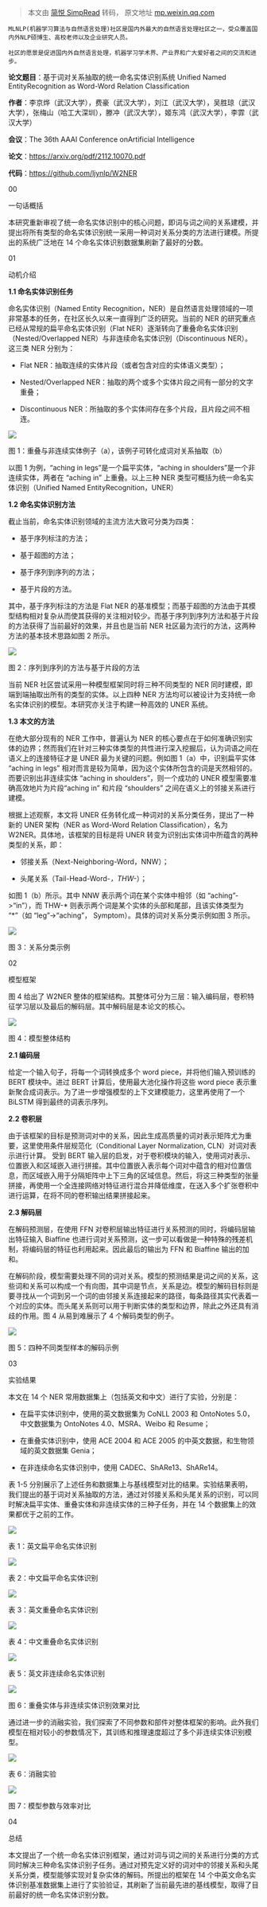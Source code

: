 > 本文由 [简悦 SimpRead](http://ksria.com/simpread/) 转码， 原文地址 [mp.weixin.qq.com](https://mp.weixin.qq.com/s?__biz=MzI4MDYzNzg4Mw==&mid=2247548968&idx=2&sn=4b0056025b0b430edfe2376acb7356a9&chksm=ebb738fcdcc0b1ea1c8a655006e1c36ae30aeb90bec95a3512db377f9ce6b29c7ee809f7fdae&mpshare=1&scene=1&srcid=04034gtkNMtx7slIn9o8yJ12&sharer_sharetime=1649001489807&sharer_shareid=8a467675e94cd5b11b6640b7770d6cc6#rd)

```
MLNLP(机器学习算法与自然语言处理)社区是国内外最大的自然语言处理社区之一，受众覆盖国内外NLP硕博生、高校老师以及企业研究人员。

社区的愿景是促进国内外自然语言处理，机器学习学术界、产业界和广大爱好者之间的交流和进步。
```

**论文题目**：基于词对关系抽取的统一命名实体识别系统 Unified Named EntityRecognition as Word-Word Relation Classification  

**作者**：李京烨（武汉大学），费豪（武汉大学），刘江（武汉大学），吴胜琼（武汉大学），张梅山（哈工大深圳），滕冲（武汉大学），姬东鸿（武汉大学），李霏（武汉大学）

**会议**：The 36th AAAI Conference onArtificial Intelligence

**论文**：https://arxiv.org/pdf/2112.10070.pdf

**代码**：https://github.com/ljynlp/W2NER

00

  

一句话概括

本研究重新审视了统一命名实体识别中的核心问题，即词与词之间的关系建模，并提出将所有类型的命名实体识别统一采用一种词对关系分类的方法进行建模。所提出的系统广泛地在 14 个命名实体识别数据集刷新了最好的分数。

01

  

动机介绍

**1.1 命名实体识别任务**  

命名实体识别（Named Entity Recognition，NER）是自然语言处理领域的一项非常基本的任务，在社区长久以来一直得到广泛的研究。当前的 NER 的研究重点已经从常规的扁平命名实体识别（Flat NER）逐渐转向了重叠命名实体识别（Nested/Overlapped NER）与非连续命名实体识别（Discontinuous NER）。这三类 NER 分别为：

*   Flat NER：抽取连续的实体片段（或者包含对应的实体语义类型）；
    
*   Nested/Overlapped NER：抽取的两个或多个实体片段之间有一部分的文字重叠；
    
*   Discontinuous NER：所抽取的多个实体间存在多个片段，且片段之间不相连。
    

![](https://mmbiz.qpic.cn/mmbiz_png/nJZZib3qIQW4ITLCu3libiaWoibCicLfdicLskzXX9PMyRaj6sIPGsWfibHJAkyGsbYlzUTw34egVd7rmycPO3mkCPS4w/640?wx_fmt=png)

图 1：重叠与非连续实体例子（a），该例子可转化成词对关系抽取（b）

以图 1 为例，“aching in legs”是一个扁平实体，“aching in shoulders”是一个非连续实体，两者在 “aching in” 上重叠。以上三种 NER 类型可概括为统一命名实体识别（Unified Named EntityRecognition，UNER）

**1.2 命名实体识别方法**

截止当前，命名实体识别领域的主流方法大致可分类为四类：

*   基于序列标注的方法；
    
*   基于超图的方法；
    
*   基于序列到序列的方法；
    
*   基于片段的方法。
    

其中，基于序列标注的方法是 Flat NER 的基准模型；而基于超图的方法由于其模型结构相对复杂从而使其获得的关注相对较少。而基于序列到序列方法和基于片段的方法获得了当前最好的效果，并且也是当前 NER 社区最为流行的方法，这两种方法的基本技术思路如图 2 所示。

![](https://mmbiz.qpic.cn/mmbiz_png/nJZZib3qIQW4ITLCu3libiaWoibCicLfdicLskkpcjZwsEG1H4d3Zuxy0YB7bxwnDBPS1rP3MckRhCLVx8soOxEGd48A/640?wx_fmt=png)

图 2：序列到序列的方法与基于片段的方法  

当前 NER 社区尝试采用一种模型框架同时将三种不同类型的 NER 同时建模，即端到端抽取出所有的类型的实体。以上四种 NER 方法均可以被设计为支持统一命名实体识别的模型。本研究亦关注于构建一种高效的 UNER 系统。

**1.3 本文的方法**

在绝大部分现有的 NER 工作中，普遍认为 NER 的核心要点在于如何准确识别实体的边界；然而我们在针对三种实体类型的共性进行深入挖掘后，认为词语之间在语义上的连接特征才是 UNER 最为关键的问题。例如图 1（a）中，识别扁平实体 “aching in legs” 相对而言是较为简单，因为这个实体所包含的词是天然相邻的。而要识别出非连续实体 “aching in shoulders”，则一个成功的 UNER 模型需要准确高效地片为片段“aching in” 和片段 “shoulders” 之间在语义上的邻接关系进行建模。

根据上述观察，本文将 UNER 任务转化成一种词对的关系分类任务，提出了一种新的 UNER 架构（NER as Word-Word Relation Classification），名为 W2NER。具体地，该框架的目标是将 UNER 转变为识别出实体词中所蕴含的两种类型的关系，即：

*   邻接关系（Next-Neighboring-Word，NNW）；
    
*   头尾关系（Tail-Head-Word-*，THW-*）；
    

如图 1（b）所示。其中 NNW 表示两个词在某个实体中相邻（如 “aching”->“in”），而 THW-* 则表示两个词是某个实体的头部和尾部，且该实体类型为 “*”（如 “leg”->“aching”， Symptom）。具体的词对关系分类示例如图 3 所示。

![](https://mmbiz.qpic.cn/mmbiz_png/nJZZib3qIQW4ITLCu3libiaWoibCicLfdicLskbz5JSxv6Znhl6lYYGTbjaKqK5nMQPSLG5UibCakRr2BjriaXNFjmdD9w/640?wx_fmt=png)

图 3：关系分类示例

02

  

模型框架

图 4 给出了 W2NER 整体的框架结构。其整体可分为三层：输入编码层，卷积特征学习层以及最后的解码层。其中解码层是本论文的核心。

![](https://mmbiz.qpic.cn/mmbiz_png/nJZZib3qIQW4ITLCu3libiaWoibCicLfdicLsktusbuC6DgehndSBbaCJwiafw1FdMcfAqFRL6A8tM1ZnhOFwwbxd5Gdw/640?wx_fmt=png)

图 4：模型整体结构  

**2.1 编码层**

给定一个输入句子，将每一个词转换成多个 word piece，并将他们输入预训练的 BERT 模块中。进过 BERT 计算后，使用最大池化操作将这些 word piece 表示重新聚合成词表示。为了进一步增强模型的上下文建模能力，这里再使用了一个 BiLSTM 得到最终的词表示序列。

**2.2 卷积层**

由于该框架的目标是预测词对中的关系，因此生成高质量的词对表示矩阵尤为重要，这里使用条件层规范化（Conditional Layer Normalization, CLN）对词对表示进行计算。 受到 BERT 输入层的启发，对于卷积模块的输入，使用词对表示、位置嵌入和区域嵌入进行拼接。其中位置嵌入表示每个词对中蕴含的相对位置信息，而区域嵌入用于分隔矩阵中上下三角的区域信息。然后，将这三种类型的张量拼接，再使用一个全连接网络对特征进行混合并降低维度，在送入多个扩张卷积中进行运算，在将不同的卷积输出结果拼接起来。

**2.3 解码层**

在解码预测层，在使用 FFN 对卷积层输出特征进行关系预测的同时，将编码层输出特征输入 Biaffine 也进行词对关系预测，这一步可以看做是一种特殊的残差机制，将编码层的特征也利用起来。因此最后的输出为 FFN 和 Biaffine 输出的加和。

在解码阶段，模型需要处理不同的词对关系。模型的预测结果是词之间的关系，这些词和关系可以构成一个有向图，其中词是节点，关系是边。模型的解码目标则是要寻找从一个词到另一个词的由邻接关系连接起来的路径，每条路径其实代表着一个对应的实体。而头尾关系则可以用于判断实体的类型和边界，除此之外还具有消歧的作用。图 4 从易到难展示了 4 个解码类型的例子。

![](https://mmbiz.qpic.cn/mmbiz_png/nJZZib3qIQW4ITLCu3libiaWoibCicLfdicLsklhGT1cW6l5bumXLEIITQssCO2w3ibibPNYz6yQn0pzVicuibb6GbTrY8yQ/640?wx_fmt=png)

图 5：四种不同类型样本的解码示例

03

  

实验结果

本文在 14 个 NER 常用数据集上（包括英文和中文）进行了实验，分别是：

*   在扁平实体识别中，使用的英文数据集为 CoNLL 2003 和 OntoNotes 5.0，中文数据集为 OntoNotes 4.0、MSRA、Weibo 和 Resume；
    
*   在重叠实体识别中，使用 ACE 2004 和 ACE 2005 的中英文数据，和生物领域的英文数据集 Genia；
    
*   在非连续命名实体识别中，使用 CADEC、ShARe13、ShARe14。
    

表 1-5 分别展示了上述任务和数据集上与基线模型对比的结果。实验结果表明，我们提出的基于词对关系抽取的方法，通过对邻接关系和头尾关系的识别，可以同时解决扁平实体、重叠实体和非连续实体的三种子任务，并在 14 个数据集上的效果都优于之前的工作。

![](https://mmbiz.qpic.cn/mmbiz_png/nJZZib3qIQW4ITLCu3libiaWoibCicLfdicLskhKfYNKa1zY4GPC7GhmRyAUAQwREAq6AIqWHcJSt4cZW1sLHD3Q4gWQ/640?wx_fmt=png)

表 1：英文扁平命名实体识别  

![](https://mmbiz.qpic.cn/mmbiz_png/nJZZib3qIQW4ITLCu3libiaWoibCicLfdicLskokMSZGZOyvqfyyicsl2mibRzQNY2fQ2ksBzFTLP0Gwhlw5oN4FWRTeXA/640?wx_fmt=png)

表 2：中文扁平命名实体识别  

![](https://mmbiz.qpic.cn/mmbiz_png/nJZZib3qIQW4ITLCu3libiaWoibCicLfdicLske8iafpKpM8emZib2k7BccNUZJNsicnKNycSUbct5HIzjMiadOtQtxsBl0g/640?wx_fmt=png)

表 3：英文重叠命名实体识别  

![](https://mmbiz.qpic.cn/mmbiz_png/nJZZib3qIQW4ITLCu3libiaWoibCicLfdicLskaX73R9Q9diatmTibRWs6t1wSJp210b8sYO0dxbTzf1QmxX70T4icNP9vA/640?wx_fmt=png)

表 4：中文重叠命名实体识别  

![](https://mmbiz.qpic.cn/mmbiz_png/nJZZib3qIQW4ITLCu3libiaWoibCicLfdicLskpMTRRpjriaicCiazWH7gctSjdb6ibZzgP7YibXd9u7jbn0v7ZebOPhGmkTw/640?wx_fmt=png)

表 5：英文非连续命名实体识别

![](https://mmbiz.qpic.cn/mmbiz_png/nJZZib3qIQW4ITLCu3libiaWoibCicLfdicLskbQyWwBNiaet00mjrkFibpqND0HdYVg4ETujWibDG2ajrWVliboibJibhZrnA/640?wx_fmt=png)

图 6：重叠实体与非连续实体识别效果对比  

通过进一步的消融实验，我们探索了不同参数和部件对整体框架的影响。此外我们模型在相对较小的参数情况下，其训练和推理速度超过了多个非连续实体识别模型。

![](https://mmbiz.qpic.cn/mmbiz_png/nJZZib3qIQW4ITLCu3libiaWoibCicLfdicLskSnLMl3gN4FJ50qkWw37qCqH5yqpZ2rjgDQlRp8ic97ZeVueQUpqBG9w/640?wx_fmt=png)

表 6：消融实验  

![](https://mmbiz.qpic.cn/mmbiz_png/nJZZib3qIQW4ITLCu3libiaWoibCicLfdicLsku3ozYd5x6oMWuFrZgSnmr5rD8KudDs9ictnkbXoDlK5LpSsYwMHIeZQ/640?wx_fmt=png)

图 7：模型参数与效率对比

04

  

总结

本文提出了一个统一命名实体识别框架，通过对词与词之间的关系进行分类的方式同时解决三种命名实体识别子任务。通过对预先定义好的词对中的邻接关系和头尾关系分类，模型能够实现对复杂实体的解码。所提出的框架在 14 个中英文命名实体识别基准数据集上进行了实验验证，其刷新了当前最先进的基线模型，取得了目前最好的统一命名实体识别分数。